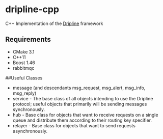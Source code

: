 # dripline-cpp
C++ Implementation of the [Dripline](http://www.project8.org/dripline) framework 

## Requirements

* CMake 3.1
* C++11
* Boost 1.46
* rabbitmqc

##Useful Classes
* message (and descendants msg_request, msg_alert, msg_info, msg_reply)
* service - The base class of all objects intending to use the Dripline protocol; useful objects that primarily will be sending messages synchronously.
* hub - Base class for objects that want to receive requests on a single queue and distribute them according to their routing key specifier.
* relayer - Base class for objects that want to send requests asynchronously.
